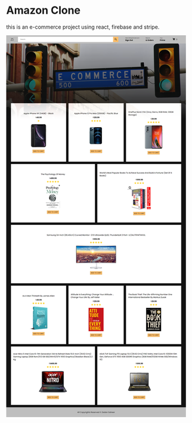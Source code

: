 # Amazon Clone

this is an e-commerce project using react, firebase and stripe.

![screenshot](amazon.png)
